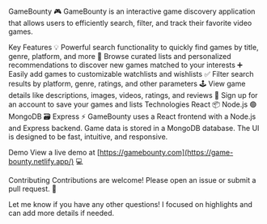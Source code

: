 GameBounty 🎮
GameBounty is an interactive game discovery application that allows users to efficiently search, filter, and track their favorite video games.

Key Features
💡 Powerful search functionality to quickly find games by title, genre, platform, and more
🔎 Browse curated lists and personalized recommendations to discover new games matched to your interests
➕ Easily add games to customizable watchlists and wishlists
✅ Filter search results by platform, genre, ratings, and other parameters
🕹️ View game details like descriptions, images, videos, ratings, and reviews 
👤 Sign up for an account to save your games and lists
Technologies
React 📦
Node.js 🟢
MongoDB 🗃️
Express ⚡️
GameBounty uses a React frontend with a Node.js and Express backend. Game data is stored in a MongoDB database. The UI is designed to be fast, intuitive, and responsive.

Demo
View a live demo at [https://gamebounty.com](https://game-bounty.netlify.app/) 💻

Contributing
Contributions are welcome! Please open an issue or submit a pull request. 🤝

Let me know if you have any other questions! I focused on highlights and can add more details if needed.
